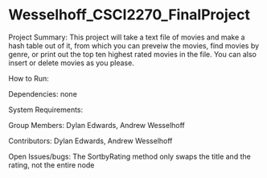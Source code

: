 # Wesselhoff_CSCI2270_FinalProject

Project Summary: This project will take a text file of movies and make a hash table out of it, from which you can preveiw the movies, find movies by genre, or print out the top ten highest rated movies in the file. You can also insert or delete movies as you please.

How to Run: 

Dependencies: none

System Requirements:

Group Members: Dylan Edwards, Andrew Wesselhoff

Contributors: Dylan Edwards, Andrew Wesselhoff

Open Issues/bugs: The SortbyRating method only swaps the title and the rating, not the entire node


